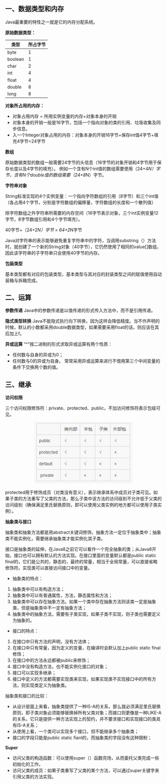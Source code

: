 ## 一、数据类型和内存

Java最重要的特性之一就是它的内存分配系统。

**原始数据类型：**

|类型|所占字节|
|-|-|
|byte|1|
|boolean|1|
|char|2|
|int|4|
|float|4|
|double|8|
|long|8|

**对象所占用的内存：**

- 对象占用内存 = 所用实例变量的内存+对象本身的开销
- 对象本身的开销一般是16字节，包括一个指向对象的类的引用、垃圾收集及同步信息。
- 入一个Integer对象占用的内存：对象本身的开销16字节+保存int值4字节+填充4字节=24字节

**数组**

原始数据类型的数组一般需要24字节的头信息（16字节的对象开销和4字节用于保存长度以及4字节的填充）。
例如一个含有N个int值的数组需要使用（24+4*N）字节，含有N个double值的数组需要（24+8*N）字节。

**字符串对象**

String标准实现的4个实例变量：一个指向字符数组的引用（8字节）和三个int值（各占用4个字节，分别是字符数组的偏移量，字符数组的长度和一个散列值）

除字符数组之外字符串所需要的内存空间（16字节表示对象，三个int实例变量12字节，8字节数组引用和4个字节填充）。

40字节+（24+2*N）字节 = 64+2*N字节

Java对字符串的表示能够避免重复字符串中的字符，当调用substring（）方法时，就创建了一个新的String对象（40字节），它仍然使用了相同的value[]数组，因此该字符串的子字符串只会使用40字节的内存。

**包装类型**

基本类型都有对应的包装类型，基本类型与其对应的封装类型之间的赋值使用自动装箱与拆箱完成。

## 二、运算

**参数传递**
Java中的参数传递是以值传递的形式传入方法中，而不是引用传递。

**隐式类型转换**
Java不能隐式执行向下转换，因为这样会降低精度。当不作声明的时候，默认的小数都采用double数据类型，如果需要采用float的话，则应该在其后加上f。

**异或运算**
“^”按二进制的形式求取异或运算有两个性质：
- 任何数与自身的异或为0；
- 任何数与0的异或为自身。
常常采用异或运算来进行不借用第三个中间变量的条件下交换两个数的值。


## 三、继承

**访问权限**

三个访问权限修饰符：private、protected、public，不加访问修饰符表示包级可见。

<div align="center">

![title](https://raw.githubusercontent.com/XQLong/Logging/master/img/2019/07/22/1563784677899-1563784678106.png)

</div>

protected用于修饰成员（对类没有意义），表示继承体系中成员对子类可见。如果子类的方法重写了父类的方法，那么子类中该方法的访问级别不允许低于父类的访问级别（确保满足里氏替换原则，即可以使用父类实例的地方都可以使用子类实例）。

**抽象类与接口**
 
抽象类和抽象方法都是用abstract关键词修饰，抽象方法一定位于抽象类中；抽象类不能实例化，需要继承抽象类才能实例化其子类。

接口是抽象类的延伸，在Java8之前它可以看作一个完全抽象的类；从Java8开始，接口也可以拥有默认的方法实现。在接口里面的变量默认都是public static final的，它们是公共的，静态的，最终的常量，相当于全局常量，可以直接省略修饰符。实现类可以直接访问接口中的变量。

- 抽象类的特点：
1. 抽象类中可以有构造方法；
2. 抽象类中可以有普通属性，方法，静态属性和方法；
3. 抽象类中可以存在抽象方法。如果一个类中存在抽象方法则该类一定是抽象类，但是抽象类中不一定有抽象方法；
4. 抽象类中的抽象方法，需要有子类实现，如果子类不实现，则子类也需要定义为抽象的。

- 接口的特点：
1. 在接口中只有方法的声明，没有方法体；
2. 在接口中只有常量，因为定义的变量，在编译时会默认加上public static final修饰；
3. 在接口中的方法永远都被public来修饰；
4. 接口中没有构造方法，也不能实例化接口的对象；
5. 接口可以实现多继承；
6. 接口中定义的方法都需要实现类来实现，如果实现类不实现接口中的所有方法，则实现类定义为抽象类。

抽象类和接口的比较：
- 从设计层面上来看，抽象类提供了一种IS-A的关系，那么就必须满足里氏替换原则，即子类对象必须能够替换掉所有父类对象；而接口则更像是一种LIKE-A的关系，它只是提供一种方法实现上的契约，并不要求接口和实现接口的类具有IS-A关系；
- 从使用上看，一个类可以实现多个接口，但不能继承多个抽象类；
- 接口的字段只能是public static fianl的，而抽象类的字段没有这种限制；

**Super**

- 访问父类的构造函数：可以使用super（）函数完场，从而委托父类完成一些初始化的工作。
- 访问父类的成员：如果子类重写了父类的某个方法，可以通过super关键字来引用父类的方法实现。








